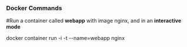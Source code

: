 ### Docker Commands
#Run a container called **webapp** with image nginx, and in an **interactive mode**

docker container run -i -t --name=webapp nginx

